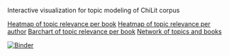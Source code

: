 Interactive visualization for topic modeling of ChiLit corpus

[Heatmap of topic relevance per book](https://chilit-book-heatmap.onrender.com)
[Heatmap of topic relevance per author](https://chilit-author-heatmap.onrender.com)
[Barchart of topic relevance per book](https://chilit-topic-barchart.onrender.com)
[Network of topics and books](https://chilit-topic-barchart.onrender.com)

[![Binder](https://mybinder.org/badge_logo.svg)](https://mybinder.org/v2/gh/tonazzog/ChiLit_Topic_Visual/HEAD)


